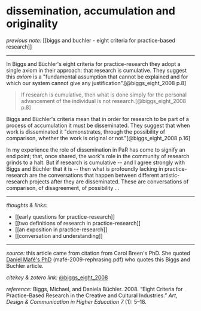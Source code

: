 # dissemination, accumulation and originality

_previous note:_ [[biggs and buchler - eight criteria for practice-based research]]

---

In Biggs and Büchler's eight criteria for practice-research they adopt a single axiom in their approach: that research is cumulative. They suggest this _axiom_ is a "fundamental assumption that cannot be explained and for which our system cannot give any justification".[@biggs_eight_2008 p.8]

>If research is cumulative, then what is done simply for the personal advancement of the individual is not research.[@biggs_eight_2008 p.8]

Biggs and Büchler's criteria mean that in order for research to be part of a process of accumulation it must be disseminated. They suggest that when work is disseminated it "demonstrates, through the possibility of comparison, whether the work is original or not."[@biggs_eight_2008 p.16]

In my experience the role of dissemination in PaR has come to signify an end point; that, once shared, the work's role in the community of research grinds to a halt. But if research is cumulative -- and I agree strongly with Biggs and Büchler that it is -- then what is profoundly lacking in practice-research are the conversations that happen between different artistic-research projects after they are disseminated. These are conversations of comparison, of disagreement, of possibility ... 

---

_thoughts & links:_

- [[early questions for practice-research]]
- [[two definitions of research in practice-research]]
- [[an exposition in practice-research]]
- [[conversation and understanding]]

---

_source:_ this article came from citation from Carol Breen's PhD. She quoted [Daniel Mafé's PhD](hook://file/qcEJAzdZb?p=QWN0aW9uLzIwMjAwNzE0IC0gZG9jcyB0byBwcm9jZXNz&n=mafe%CC%81-2009-rephrasing.pdf) (mafé-2009-rephrasing.pdf) who quotes this Biggs and Buchler article. 

_citekey & zotero link:_ [@biggs_eight_2008](zotero://select/items/1_A2UEBPJN)

_reference:_ Biggs, Michael, and Daniela Büchler. 2008. “Eight Criteria for Practice-Based Research in the Creative and Cultural Industries.” _Art, Design & Communication in Higher Education 7_ (1): 5–18.



